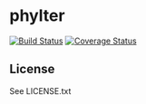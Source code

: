 # phylter

[![Build Status](https://travis-ci.org/ercpe/phylter.svg?branch=master)](https://travis-ci.org/ercpe/phylter) [![Coverage Status](https://coveralls.io/repos/ercpe/phylter/badge.svg?branch=master&service=github)](https://coveralls.io/github/ercpe/phylter?branch=master)

## License

See LICENSE.txt
